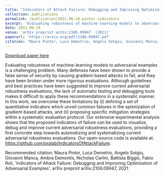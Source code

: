 ```yaml
---
title: "Indicators of Attack Failure: Debugging and Improving Optimization of Adversarial Examples"
collection: publications
permalink: /publication/2021-06-18-pintor-indicators
excerpt: 'Evaluating robustness of machine-learning models to adversarial examples is a challenging problem. Many defenses have been shown to provide a false sense of security by causing gradient-based attacks to fail, and they have been broken under more rigorous evaluations. Although guidelines and best practices have been suggested to improve current adversarial robustness evaluations, the lack of automatic testing and debugging tools makes it difficult to apply these recommendations in a systematic manner. In this work, we overcome these limitations by (i) defining a set of quantitative indicators which unveil common failures in the optimization of gradient-based attacks, and (ii) proposing specific mitigation strategies within a systematic evaluation protocol. Our extensive experimental analysis shows that the proposed indicators of failure can be used to visualize, debug and improve current adversarial robustness evaluations, providing a first concrete step towards automatizing and systematizing current adversarial robustness evaluations. Our open-source code is available at: https://github.com/pralab/IndicatorsOfAttackFailure. '
date: 2021-06-18
venue: 'arXiv preprint arXiv:2106.09947  (2021)'
paperurl: 'https://arxiv.org/pdf/2106.09947.pdf'
citation: 'Maura Pintor, Luca Demetrio, Angelo Sotgiu, Giovanni Manca, Ambra Demontis, Nicholas Carlini, Battista Biggio, Fabio Roli, &apos;Indicators of Attack Failure: Debugging and Improving Optimization of Adversarial Examples&apos;, arXiv preprint arXiv:2106.09947, 2021'
---
```


<a href='https://arxiv.org/pdf/2106.09947.pdf'>Download paper here</a>

Evaluating robustness of machine-learning models to adversarial examples is a challenging problem. Many defenses have been shown to provide a false sense of security by causing gradient-based attacks to fail, and they have been broken under more rigorous evaluations. Although guidelines and best practices have been suggested to improve current adversarial robustness evaluations, the lack of automatic testing and debugging tools makes it difficult to apply these recommendations in a systematic manner. In this work, we overcome these limitations by (i) defining a set of quantitative indicators which unveil common failures in the optimization of gradient-based attacks, and (ii) proposing specific mitigation strategies within a systematic evaluation protocol. Our extensive experimental analysis shows that the proposed indicators of failure can be used to visualize, debug and improve current adversarial robustness evaluations, providing a first concrete step towards automatizing and systematizing current adversarial robustness evaluations. Our open-source code is available at: https://github.com/pralab/IndicatorsOfAttackFailure. 

Recommended citation: Maura Pintor, Luca Demetrio, Angelo Sotgiu, Giovanni Manca, Ambra Demontis, Nicholas Carlini, Battista Biggio, Fabio Roli, 'Indicators of Attack Failure: Debugging and Improving Optimization of Adversarial Examples', arXiv preprint arXiv:2106.09947, 2021